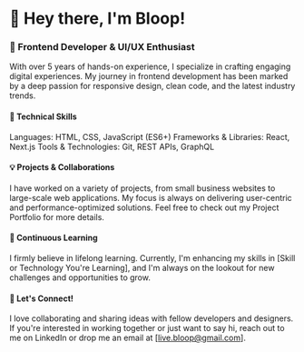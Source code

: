 # 👋 Hey there, I'm Bloop!
### 🌟 Frontend Developer & UI/UX Enthusiast
With over 5 years of hands-on experience, I specialize in crafting engaging digital experiences. My journey in frontend development has been marked by a deep passion for responsive design, clean code, and the latest industry trends.

#### 🚀 Technical Skills
Languages: HTML, CSS, JavaScript (ES6+)
Frameworks & Libraries: React, Next.js
Tools & Technologies: Git, REST APIs, GraphQL

#### 💡 Projects & Collaborations
I have worked on a variety of projects, from small business websites to large-scale web applications. My focus is always on delivering user-centric and performance-optimized solutions. Feel free to check out my Project Portfolio for more details.

#### 🌱 Continuous Learning
I firmly believe in lifelong learning. Currently, I'm enhancing my skills in [Skill or Technology You're Learning], and I'm always on the lookout for new challenges and opportunities to grow.

#### 🤝 Let's Connect!
I love collaborating and sharing ideas with fellow developers and designers. If you're interested in working together or just want to say hi, reach out to me on LinkedIn or drop me an email at [live.bloop@gmail.com].
